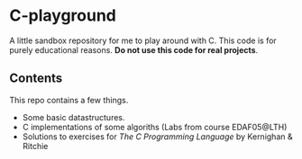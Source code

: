 # C-playground
A little sandbox repository for me to play around with C. This code is for purely educational reasons. **Do not use this code for real projects**.

## Contents
This repo contains a few things.
* Some basic datastructures.
* C implementations of some algoriths (Labs from course EDAF05@LTH)
* Solutions to exercises for *The C Programming Language* by Kernighan & Ritchie
